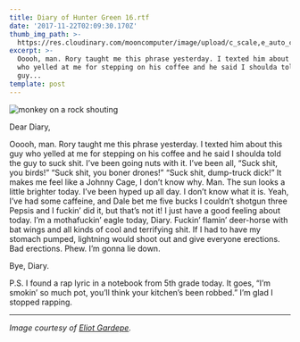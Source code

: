 ```yaml
---
title: Diary of Hunter Green 16.rtf
date: '2017-11-22T02:09:30.170Z'
thumb_img_path: >-
  https://res.cloudinary.com/mooncomputer/image/upload/c_scale,e_auto_color,h_300,q_auto:best/v1577831694/Moon%20Computer%20Blog/RTF/Hunter%20Green/diary-hunter-green-16--asa-rodger-nezHaCwch2w-unsplash--glitched.jpg
excerpt: >-
  Ooooh, man. Rory taught me this phrase yesterday. I texted him about this guy
  who yelled at me for stepping on his coffee and he said I shoulda told the
  guy...
template: post
---
```

![monkey on a rock shouting](https://res.cloudinary.com/mooncomputer/image/upload/c_scale,e_auto_color,h_800,q_auto:best/v1577831694/Moon%20Computer%20Blog/RTF/Hunter%20Green/diary-hunter-green-16--asa-rodger-nezHaCwch2w-unsplash--glitched.jpg "Diary of Hunter Green 16")

Dear Diary,

Ooooh, man. Rory taught me this phrase yesterday. I texted him about this guy who yelled at me for stepping on his coffee and he said I shoulda told the guy to suck shit. I’ve been going nuts with it. I’ve been all, “Suck shit, you birds!” “Suck shit, you boner drones!” “Suck shit, dump-truck dick!” It makes me feel like a Johnny Cage, I don’t know why. Man. The sun looks a little brighter today. I’ve been hyped up all day. I don’t know what it is. Yeah, I’ve had some caffeine, and Dale bet me five bucks I couldn’t shotgun three Pepsis and I fuckin’ did it, but that’s not it! I just have a good feeling about today. I’m a mothafuckin’ eagle today, Diary. Fuckin’ flamin’ deer-horse with bat wings and all kinds of cool and terrifying shit. If I had to have my stomach pumped, lightning would shoot out and give everyone erections. Bad erections. Phew. I’m gonna lie down.

Bye, Diary.

P.S. I found a rap lyric in a notebook from 5th grade today. It goes, “I’m smokin’ so much pot, you’ll think your kitchen’s been robbed.” I’m glad I stopped rapping.

- - -

*Image courtesy of* *[Eliot Gardepe](https://egardepe.itch.io/hypercard).*
